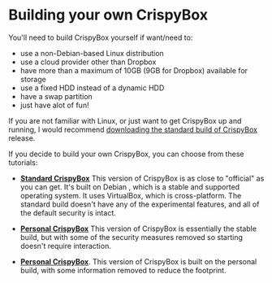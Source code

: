# Building your own CrispyBox
You'll need to build CrispyBox yourself if want/need to:
* use a non-Debian-based Linux distribution
* use a cloud provider other than Dropbox
* have more than a maximum of 10GB (9GB for Dropbox) available for storage
* use a fixed HDD instead of a dynamic HDD
* have a swap partition
* just have alot of fun!

If you are not familiar with Linux, or just want to get CrispyBox up and running, I would recommend [downloading the standard build of CrispyBox](https://github.com/APrettyCoolProgram/CrispyBox/blob/master/Get_official.md) release.

If you decide to build your own CrispyBox, you can choose from these tutorials:

* [**Standard CrispyBox**](https://github.com/APrettyCoolProgram/CrispyBox/blob/master/Build_standard.md)
This version of CrispyBox is as close to "official" as you can get. It's built on Debian , which is a stable and supported operating system. It uses VirtualBox, which is cross-platform. The standard build doesn't have any of the experimental features, and all of the default security is intact.

* [**Personal CrispyBox**](https://github.com/APrettyCoolProgram/CrispyBox/blob/master/Build_personal.md) This version of CrispyBox is essentially the stable build, but with some of the security measures removed so starting doesn't require interaction.

* [**Personal CrispyBox**](https://github.com/APrettyCoolProgram/CrispyBox/blob/master/Build_experimental.md). This version of CrispyBox is built on the personal build, with some information removed to reduce the footprint.
